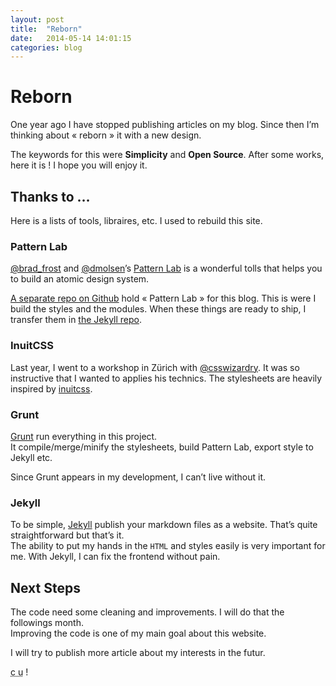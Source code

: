 ```yaml
---
layout: post
title:  "Reborn"
date:   2014-05-14 14:01:15  
categories: blog
---
```


# Reborn

One year ago I have stopped publishing articles on my blog. Since then I’m thinking about « reborn » it with a new design.

The keywords for this were **Simplicity** and **Open Source**.
After some works, here it is ! I hope you will enjoy it.

## Thanks to …

Here is a lists of tools, libraires, etc. I used to rebuild this site.

### Pattern Lab

[@brad_frost](https://twitter.com/brad_frost) and [@dmolsen](https://twitter.com/dmolsen)’s [Pattern Lab](http://patternlab.io/) is a wonderful tolls that helps you to build an atomic design system.

[A separate repo on Github](https://github.com/alienlebarge/alienlebarge-patternlab) hold « Pattern Lab » for this blog. This is were I build the styles and the modules. When these things are ready to ship, I transfer them in [the Jekyll repo](https://github.com/alienlebarge/alienlebarge.github.com).

### InuitCSS

Last year, I went to a workshop in Zürich with [@csswizardry](https://twitter.com/csswizardry). It was so instructive that I wanted to applies his technics.
The stylesheets are heavily inspired by [inuitcss](http://inuitcss.com/).

### Grunt

[Grunt](http://gruntjs.com/) run everything in this project.  
It compile/merge/minify the stylesheets, build Pattern Lab, export style to Jekyll etc.

Since Grunt appears in my development, I can’t live without it.

### Jekyll

To be simple, [Jekyll](http://jekyllrb.com/) publish your markdown files as a website. That’s quite straightforward but that’s it.  
The ability to put my hands in the `HTML` and styles easily is very important for me. With Jekyll, I can fix the frontend without pain.

## Next Steps

The code need some cleaning and improvements. I will do that the followings month.  
Improving the code is one of my main goal about this website.

I will try to publish more article about my interests in the futur.

<abbr title="See you">c u</abbr> !

